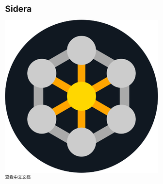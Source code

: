 # Sidera
![logo](https://raw.githubusercontent.com/aipio/Sidera-Force-Directed-Graph/cc6e26d409fba0c2a4ec46c857c129c9de78af6e/Sidera-logo.svg?token=BN35HCNKO6VKXLP5CDS47QLIZANQS)
[查看中文文档](https://github.com/aipio/Sidera-Force-Directed-Graph/blob/main/README-zh.md)

